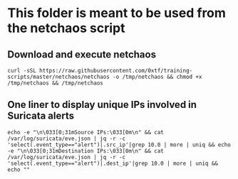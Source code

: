 # This folder is meant to be used from the netchaos script

## Download and execute netchaos

`curl -sSL https://raw.githubusercontent.com/0xtf/training-scripts/master/netchaos/netchaos -o /tmp/netchaos && chmod +x /tmp/netchaos && /tmp/netchaos`

## One liner to display unique IPs involved in Suricata alerts

`echo -e "\n\033[0;31mSource IPs:\033[0m\n" && cat /var/log/suricata/eve.json | jq -r -c 'select(.event_type=="alert")|.src_ip'|grep 10.0 | more | uniq && echo -e "\n\033[0;31mDestination IPs:\033[0m\n" && cat /var/log/suricata/eve.json | jq -r -c 'select(.event_type=="alert")|.dest_ip'|grep 10.0 | more | uniq && echo ""`
